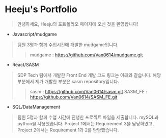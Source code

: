 # Heeju's Portfolio

> 안녕하세요, Heeju의 포트폴리오 페이지에 오신 것을 환영합니다!

* Javascript/mudgame
> 팀원 3명과 함께 수업시간에 개발한 mudgame입니다. 
>>mudgame : https://github.com/Van0614/mudgame.git

* React/SASM
> SDP Tech 팀에서 개발한 Front End 개발 코드 링크는 아래와 같습니다. 해당 부분에서 제가 개발한 부분은 sasm repository입니다.
>>sasm : https://github.com/Van0614/sasm.git
>>SASM_FE : https://github.com/Van0614/SASM_FE.git

* SQL/DataManagement
> 팀원 5명과 함께 수업 시간에 진행한 프로젝트 파일을 제출합니다. mySQL과 python을 사용했습니다. Project 1에서는 Requirement 3을 담당하였고, Project 2에서는 Requirement 1과 2를 담당했습니다. 
